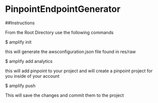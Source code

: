 # PinpointEndpointGenerator

##Instructions

From the Root Directory use the following commands

$ amplify init

this will generate the awsconfiguration.json file found in res/raw

$ amplify add analytics

this will add pinpoint to your project and will create a pinpoint project for you inside of your account

$ amplify push

This will save the changes and commit them to the project
